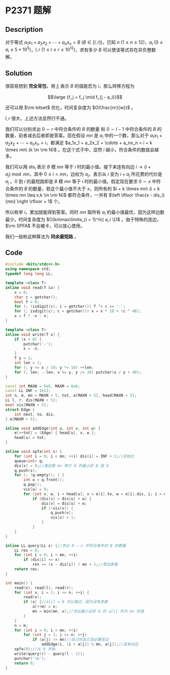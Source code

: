 # P2371 题解

## Description

对于等式 $a_1x_1 + a_2x_2 + \cdots + a_nx_n = B\ \left(B \in \left[l,r \right] \right)$，已知 $n\ (1 \leq n \leq 12)$，$a_i\ (0 \leq a_i \leq 5 \times 10^5)$，$l, r\ (1 \leq l \leq r \leq 10^{12})$，求有多少 $B$ 可以使该等式存在非负整数解。

## Solution

很容易想到 **完全背包**，用 $f_i$ 表示 $B$ 的值能否为 $i$，那么转移方程为

$$\large {f_j = f_j \mid f_{j - a_i}}$$

还可以用 $\rm bitset$ 优化，时间复杂度为 $O(\frac{nr}{w})$ 。

$l, r$ 很大，上述方法显然行不通。

我们可以分别求出 $0 \sim r$ 中符合条件的 $B$ 的数量 和 $0 \sim l - 1$ 中符合条件的 $B$ 的数量，前者减去后者即是答案。现在假设 $mn$ 是 $a_i$ 中的一个数，那么对于 $a_1x_1 + a_2x_2 + \cdots + a_nx_n = i$，都满足 $a_1x_1 + a_2x_2 + \cdots + a_nx_n = i + k \times mn\ (k \in \rm N)$ 。在这个式子中，显然 $i$ 越小，符合条件的数就会越多。

我们可以用 $dis_i$ 表示 $B$ 模 $mn$ 等于 $i$ 时的最小值。接下来连有向边 $i \to (i + a_j) \bmod mn$，其中 $0 \leq i < mn$，边权为 $a_j$，表示从 $i$ 变为 $i + a_j$ 所花费的代价是 $a_j$ 。$0$ 到 $i$ 的最短路即是 $B$ 模 $mn$ 等于 $i$ 时的最小值。假定现在要求 $0 \sim x$ 中符合条件的 $B$ 的数量，若这个最小值不大于 $x$，则所有的 $i + k \times mn\ (i + k \times mn \leq x,k \in \rm N)$ 都符合条件，一共有 $\left \lfloor \frac{x - dis_i}{mn} \right \rfloor + 1$ 个。

所以枚举 $i$，累加就能得到答案。同时 $mn$ 取所有 $a_i$ 的最小值最优，因为这样边数最少。时间复杂度为 $O(kn\max\limits_{i = 1}^n\{ a_i \})$ 。由于特殊的连边，$\rm SPFA$ 不会被卡，可以放心使用。

我们一般称这种算法为 **同余最短路** 。

## Code

```cpp
#include <bits/stdc++.h>
using namespace std;
typedef long long LL;

template <class T>
inline void read(T &x) {
    x = 0;
    char c = getchar();
    bool f = 0;
    for (; !isdigit(c); c = getchar()) f ^= c == '-';
    for (; isdigit(c); c = getchar()) x = x * 10 + (c ^ 48);
    x = f ? -x : x;
}

template <class T>
inline void write(T x) {
    if (x < 0) {
        putchar('-');
        x = -x;
    }
    T y = 1;
    int len = 1;
    for (; y <= x / 10; y *= 10) ++len;
    for (; len; --len, x %= y, y /= 10) putchar(x / y + 48);
}

const int MAXN = 5e5, MAXM = 6e6;
const LL INF = 1e12;
int n, m, mn = MAXN + 5, tot, a[MAXN + 5], head[MAXN + 5];
LL l, r, dis[MAXN + 5];
bool vis[MAXN + 5];
struct Edge {
    int next, to, dis;
} e[MAXM + 5];

inline void addEdge(int u, int v, int w) {
    e[++tot] = (Edge) { head[u], v, w };
    head[u] = tot;
}

inline void spfa(int s) {
    for (int i = 0; i < mn; ++i) dis[i] = INF + 1;//初始化 
    queue<int> q;
    dis[s] = 0;//满足模 mn 等于 0 的最小的 B 是 0
    q.push(s);
    for (; !q.empty(); ) {
        int u = q.front();
        q.pop();
        vis[u] = 0;
        for (int v, w, i = head[u]; v = e[i].to, w = e[i].dis, i; i = e[i].next)
            if (dis[v] > dis[u] + w) {
                dis[v] = dis[u] + w;
                if (!vis[v]) {
                    q.push(v);
                    vis[v] = 1;
                }
            }
    }
}

inline LL query(LL x) {//求出 0 ~ x 中符合条件的 B 的数量 
    LL res = 0;
    for (int i = 0; i < mn; ++i)
        if (dis[i] <= x)
            res += (x - dis[i]) / mn + 1;//累加答案 
    return res;
}

int main() {
    read(n), read(l), read(r);
    for (int x, i = 1; i <= n; ++i) {
        read(x);
        if (x) {//a[i] = 0 可以跳过，因为没有贡献 
            a[++m] = x;
            mn = min(mn, x);//求出最小且非 0 的 a[i] 作为 mn 的值 
        }
    }
    n = m;
    for (int i = 0; i < mn; ++i)
        for (int j = 1; j <= n; ++j)
            if (a[j] != mn)//自己向自己没必要连边 
                addEdge(i, (i + a[j]) % mn, a[j]);//连有向边 
    spfa(0);//从 0 开始
    write(query(r) - query(l - 1));
    putchar('\n');
    return 0;
}
```